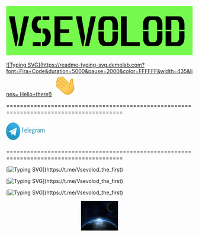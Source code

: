 [![Header](https://github.com/seva998/seva998/blob/main/HEADER.png)](https://vk.com/s.maklashov)

[![Typing SVG](https://readme-typing-svg.demolab.com?font=Fira+Code&duration=5000&pause=2000&color=FFFFFF&width=435&lines= Hello+there!)](https://t.me/Vsevolod_the_first) ![](https://github.com/seva998/seva998/blob/main/176309783-0785949b-9127-417c-8b55-ab5a4333674e.gif)

========================================================================================

[![telegram](https://github.com/seva998/seva998/blob/main/telegram.png)](https://t.me/Vsevolod_the_first)

========================================================================================

[![Typing SVG](https://readme-typing-svg.demolab.com?font=Fira+Code&duration=5000&pause=2000&color=FFFFFF&width=435&lines=🖥️+Hello+everyone+my+name+is+Vsevolod+Maklashov.)](https://t.me/Vsevolod_the_first)

[![Typing SVG](https://readme-typing-svg.demolab.com?font=Fira+Code&duration=5000&pause=2000&color=FFFFFF&width=435&lines=🖥️+I+am+a+junior+Java+Developer.)](https://t.me/Vsevolod_the_first)

[![Typing SVG](https://readme-typing-svg.demolab.com?font=Fira+Code&duration=5000&pause=2000&color=FFFFFF&width=435&lines=👾+I+like+Space.)](https://t.me/Vsevolod_the_first)

<div id="space" align="center">
  <img src="https://github.com/seva998/seva998/blob/main/gjz3w.gif" width="100"/>
</div>

